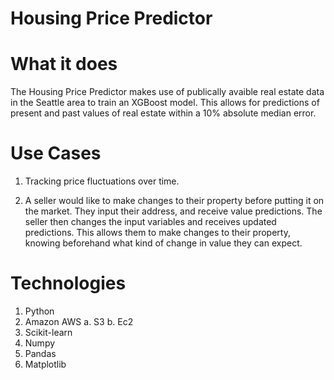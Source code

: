 # Housing Price Predictor

# What it does
The Housing Price Predictor makes use of publically avaible real estate data in the Seattle area to train an XGBoost model. This allows for predictions of present and past values of real estate within a 10% absolute median error.

# Use Cases

1. Tracking price fluctuations over time.

2. A seller would like to make changes to their property before putting it on the market. They input their address, and receive value predictions. The seller then changes the input variables and receives updated predictions. This allows them to make changes to their property, knowing beforehand what kind of change in value they can expect.




# Technologies
1. Python
3. Amazon AWS
  a. S3
  b. Ec2
4. Scikit-learn
5. Numpy
6. Pandas
7. Matplotlib
